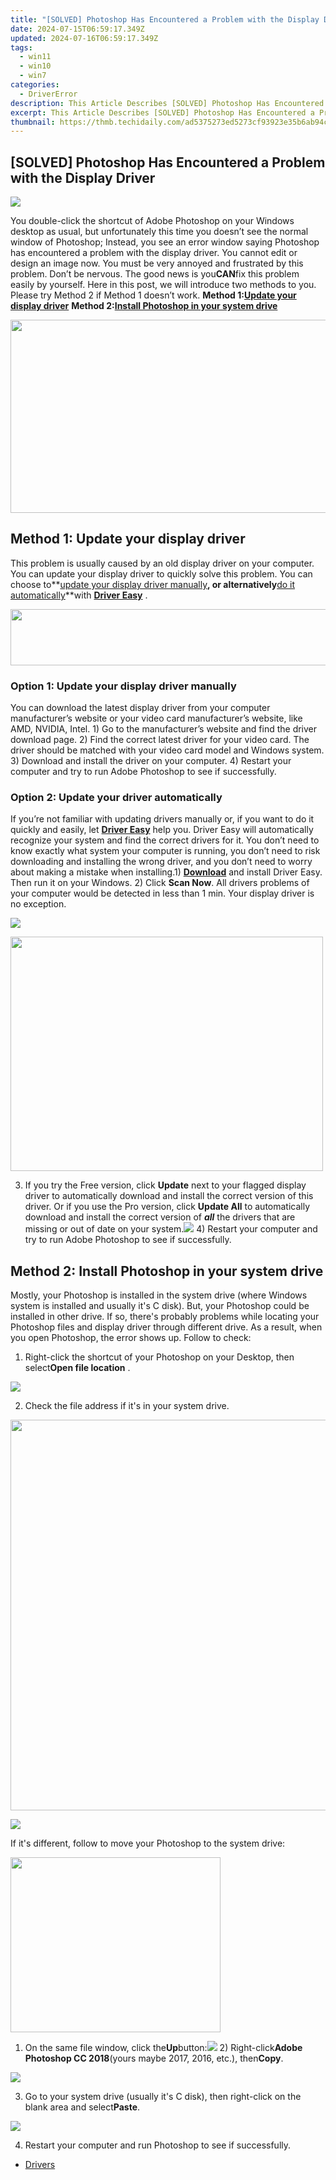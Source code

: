```yaml
---
title: "[SOLVED] Photoshop Has Encountered a Problem with the Display Driver"
date: 2024-07-15T06:59:17.349Z
updated: 2024-07-16T06:59:17.349Z
tags:
  - win11
  - win10
  - win7
categories:
  - DriverError
description: This Article Describes [SOLVED] Photoshop Has Encountered a Problem with the Display Driver
excerpt: This Article Describes [SOLVED] Photoshop Has Encountered a Problem with the Display Driver
thumbnail: https://thmb.techidaily.com/ad5375273ed5273cf93923e35b6ab94c30b89301141494859d6be3ab7df15629.jpg
---
```


## [SOLVED] Photoshop Has Encountered a Problem with the Display Driver

![](https://images.drivereasy.com/wp-content/uploads/2017/10/img_59f13e5053630.jpg)

You double-click the shortcut of Adobe Photoshop on your Windows desktop as usual, but unfortunately this time you doesn’t see the normal window of Photoshop; Instead, you see an error window saying Photoshop has encountered a problem with the display driver. You cannot edit or design an image now. You must be very annoyed and frustrated by this problem. Don’t be nervous. The good news is you**CAN**fix this problem easily by yourself. Here in this post, we will introduce two methods to you. Please try Method 2 if Method 1 doesn’t work. **Method 1:[Update your display driver](https://westkiss.pxf.io/daqnaq)**   **Method 2:[Install Photoshop in your system drive](https://newchic.sjv.io/jzg4zq)**

<!-- affiliate ads begin -->
<a href="https://martinic.evyy.net/c/5597632/1422856/4482" target="_top" id="1422856"><img src="//a.impactradius-go.com/display-ad/4482-1422856" border="0" alt="" width="580" height="309"/></a>
<!-- affiliate ads end -->
## Method 1: Update your display driver

This problem is usually caused by an old display driver on your computer. You can update your display driver to quickly solve this problem. You can choose to**[update your display driver manually](https://collovinc.sjv.io/jrkzwp)**, or alternatively**[do it automatically](https://copa.sjv.io/6eoowq)**with **[Driver Easy](https://tools.techidaily.com/drivereasy/download/)** .

<!-- affiliate ads begin -->
<a href="https://laganoo.pxf.io/c/5597632/1657399/16446" target="_top" id="1657399"><img src="//a.impactradius-go.com/display-ad/16446-1657399" border="0" alt="" width="728" height="90"/></a><img height="0" width="0" src="https://imp.pxf.io/i/5597632/1657399/16446" style="position:absolute;visibility:hidden;" border="0" />
<!-- affiliate ads end -->
### Option 1: Update your display driver manually

You can download the latest display driver from your computer manufacturer’s website or your video card manufacturer’s website, like AMD, NVIDIA, Intel. 1) Go to the manufacturer’s website and find the driver download page. 2) Find the correct latest driver for your video card. The driver should be matched with your video card model and Windows system. 3) Download and install the driver on your computer. 4) Restart your computer and try to run Adobe Photoshop to see if successfully.

### Option 2: Update your driver automatically

If you’re not familiar with updating drivers manually or, if you want to do it quickly and easily, let **[Driver Easy](https://tools.techidaily.com/drivereasy/download/)** help you. Driver Easy will automatically recognize your system and find the correct drivers for it. You don’t need to know exactly what system your computer is running, you don’t need to risk downloading and installing the wrong driver, and you don’t need to worry about making a mistake when installing.1) **[Download](https://tools.techidaily.com/drivereasy/download/)**  and install Driver Easy. Then run it on your Windows. 2) Click **Scan Now**. All drivers problems of your computer would be detected in less than 1 min. Your display driver is no exception.

![](https://images.drivereasy.com/wp-content/uploads/2017/10/img_59f2a409cd545.jpg)

<!-- affiliate ads begin -->
<a href="https://electronicx.pxf.io/c/5597632/1872456/14483" target="_top" id="1872456"><img src="//a.impactradius-go.com/display-ad/14483-1872456" border="0" alt="" width="500" height="375"/></a><img height="0" width="0" src="https://imp.pxf.io/i/5597632/1872456/14483" style="position:absolute;visibility:hidden;" border="0" />
<!-- affiliate ads end -->
3) If you try the Free version, click **Update** next to your flagged display driver to automatically download and install the correct version of this driver. Or if you use the Pro version, click **Update All** to automatically download and install the correct version of **_all_** the drivers that are missing or out of date on your system.![](https://images.drivereasy.com/wp-content/uploads/2017/10/img_59f2ec8657c37.jpg) 4) Restart your computer and try to run Adobe Photoshop to see if successfully.

## Method 2: Install Photoshop in your system drive

Mostly, your Photoshop is installed in the system drive (where Windows system is installed and usually it's C disk). But, your Photoshop could be installed in other drive. If so, there's probably problems while locating your Photoshop files and display driver through different drive. As a result, when you open Photoshop, the error shows up. Follow to check:

 1) Right-click the shortcut of your Photoshop on your Desktop, then select**Open file location** .

![](https://images.drivereasy.com/wp-content/uploads/2017/10/img_59f2fe1c8727e.jpg)

2) Check the file address if it's in your system drive.

<!-- affiliate ads begin -->
<a href="https://electronicx.pxf.io/c/5597632/1872496/14483" target="_top" id="1872496"><img src="//a.impactradius-go.com/display-ad/14483-1872496" border="0" alt="" width="750" height="625"/></a><img height="0" width="0" src="https://imp.pxf.io/i/5597632/1872496/14483" style="position:absolute;visibility:hidden;" border="0" />
<!-- affiliate ads end -->
![](https://images.drivereasy.com/wp-content/uploads/2017/10/img_59f2ffc08a566.png)

 If it's different, follow to move your Photoshop to the system drive:

<!-- affiliate ads begin -->
<a href="https://laganoo.pxf.io/c/5597632/1657397/16446" target="_top" id="1657397"><img src="//a.impactradius-go.com/display-ad/16446-1657397" border="0" alt="" width="336" height="280"/></a><img height="0" width="0" src="https://imp.pxf.io/i/5597632/1657397/16446" style="position:absolute;visibility:hidden;" border="0" />
<!-- affiliate ads end -->
1) On the same file window, click the**Up**button:![](https://images.drivereasy.com/wp-content/uploads/2017/10/img_59f3007956ea8.png) 2) Right-click**Adobe Photoshop CC 2018**(yours maybe 2017, 2016, etc.), then**Copy**.

![](https://images.drivereasy.com/wp-content/uploads/2017/10/img_59f30267894a7.png)

3) Go to your system drive (usually it's C disk), then right-click on the blank area and select**Paste**.

![](https://images.drivereasy.com/wp-content/uploads/2017/10/img_59f3035111190.png)

4) Restart your computer and run Photoshop to see if successfully.

* [Drivers](https://tools.techidaily.com/drivereasy/download/)

<ins class="adsbygoogle"
     style="display:block"
     data-ad-format="autorelaxed"
     data-ad-client="ca-pub-7571918770474297"
     data-ad-slot="1223367746"></ins>



<ins class="adsbygoogle"
     style="display:block"
     data-ad-client="ca-pub-7571918770474297"
     data-ad-slot="8358498916"
     data-ad-format="auto"
     data-full-width-responsive="true"></ins>


